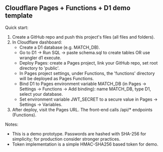 Cloudflare Pages + Functions + D1 demo template
--------------------------------------------------

Quick start:
1. Create a GitHub repo and push this project's files (all files and folders).
2. In Cloudflare dashboard:
   - Create a D1 database (e.g. MATCH_DB).
   - Go to D1 -> Run SQL -> paste schema.sql to create tables OR use wrangler d1 execute.
   - Deploy Pages: create a Pages project, link your GitHub repo, set root directory to 'public'.
   - In Pages project settings, under Functions, the 'functions' directory will be deployed as Pages Functions.
   - Bind D1 to Pages environment variable MATCH_DB (in Pages -> Settings -> Functions -> Add binding): name MATCH_DB, type D1, select your database.
   - Set environment variable JWT_SECRET to a secure value in Pages -> Settings -> Variables.
3. After deploy, visit the Pages URL. The front-end calls /api/* endpoints (Functions).

Notes:
- This is a demo prototype. Passwords are hashed with SHA-256 for simplicity; for production consider stronger practices.
- Token implementation is a simple HMAC-SHA256 based token for demo.

